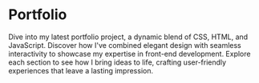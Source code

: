 # Portfolio
Dive into my latest portfolio project, a dynamic blend of CSS, HTML, and JavaScript. Discover how I've combined elegant design with seamless interactivity to showcase my expertise in front-end development. Explore each section to see how I bring ideas to life, crafting user-friendly experiences that leave a lasting impression.
